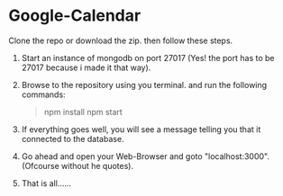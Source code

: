 ﻿# Google-Calendar


Clone the repo or download the zip. then follow these steps.

1) Start an instance of mongodb on port 27017 (Yes! the port has to be 27017 because i made it that way).
2) Browse to the repository using you terminal. and run the following commands:
      > npm install
      > npm start

3) If everything goes well, you will see a message telling you that it connected to the database.
4) Go ahead and open your Web-Browser and goto "localhost:3000".(Ofcourse without he quotes).
5) That is all......
